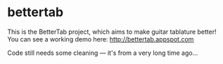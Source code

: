 # bettertab

This is the BetterTab project, which aims to make guitar tablature better! You can see a working demo here: http://bettertab.appspot.com

Code still needs some cleaning — it's from a very long time ago...
